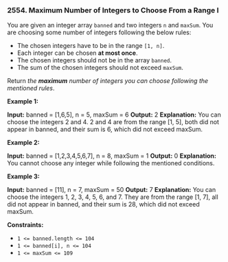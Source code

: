 ### 2554\. Maximum Number of Integers to Choose From a Range I

You are given an integer array `banned` and two integers `n` and `maxSum`. You are choosing some number of integers following the below rules:

*   The chosen integers have to be in the range `[1, n]`.
*   Each integer can be chosen **at most once**.
*   The chosen integers should not be in the array `banned`.
*   The sum of the chosen integers should not exceed `maxSum`.

Return _the **maximum** number of integers you can choose following the mentioned rules_.

**Example 1:**

**Input:** banned = \[1,6,5\], n = 5, maxSum = 6
**Output:** 2
**Explanation:** You can choose the integers 2 and 4.
2 and 4 are from the range \[1, 5\], both did not appear in banned, and their sum is 6, which did not exceed maxSum.

**Example 2:**

**Input:** banned = \[1,2,3,4,5,6,7\], n = 8, maxSum = 1
**Output:** 0
**Explanation:** You cannot choose any integer while following the mentioned conditions.

**Example 3:**

**Input:** banned = \[11\], n = 7, maxSum = 50
**Output:** 7
**Explanation:** You can choose the integers 1, 2, 3, 4, 5, 6, and 7.
They are from the range \[1, 7\], all did not appear in banned, and their sum is 28, which did not exceed maxSum.

**Constraints:**

*   `1 <= banned.length <= 104`
*   `1 <= banned[i], n <= 104`
*   `1 <= maxSum <= 109`
